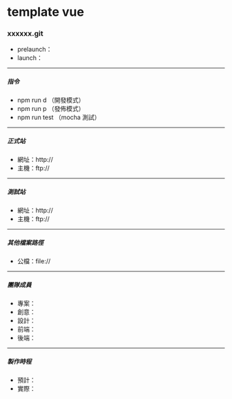 #  template vue

### xxxxxx.git

- prelaunch：
- launch：

----
##### 指令
- npm run d （開發模式）
- npm run p （發佈模式）
- npm run test （mocha 測試）

----
##### 正式站
- 網址：http://
- 主機：ftp://

----
##### 測試站
- 網址：http://
- 主機：ftp://

----
##### 其他檔案路徑
- 公檔：file://

----
##### 團隊成員
- 專案：
- 創意：
- 設計：
- 前端：
- 後端：

----
##### 製作時程
- 預計：
- 實際：
